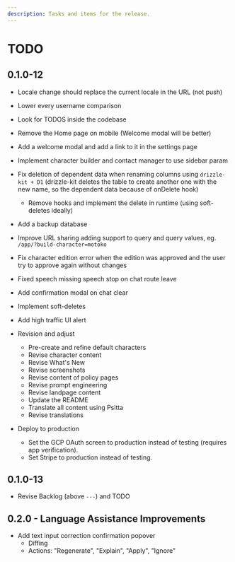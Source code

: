 ```yaml
---
description: Tasks and items for the release.
---
```


# TODO

## 0.1.0-12

- Locale change should replace the current locale in the URL (not push)
- Lower every username comparison
- Look for TODOS inside the codebase
- Remove the Home page on mobile (Welcome modal will be better)
- Add a welcome modal and add a link to it in the settings page
- Implement character builder and contact manager to use sidebar param
- Fix deletion of dependent data when renaming columns using `drizzle-kit + D1` (drizzle-kit deletes the table to create another one with the new name, so the dependent data because of onDelete hook)
  - Remove hooks and implement the delete in runtime (using soft-deletes ideally)
- Add a backup database
- Improve URL sharing adding support to query and query values, eg. `/app/?build-character=motoko`
- Fix character edition error when the edition was approved and the user try to approve again without changes
- Fixed speech missing speech stop on chat route leave
- Add confirmation modal on chat clear
- Implement soft-deletes
- Add high traffic UI alert

- Revision and adjust
  - Pre-create and refine default characters
  - Revise character content
  - Revise What's New
  - Revise screenshots
  - Revise content of policy pages
  - Revise prompt engineering
  - Revise landpage content
  - Update the README
  - Translate all content using Psitta
  - Revise translations

- Deploy to production
  - Set the GCP OAuth screen to production instead of testing (requires app verification).
  - Set Stripe to production instead of testing.

## 0.1.0-13

- Revise Backlog (above `---`) and TODO

## 0.2.0 - Language Assistance Improvements

- Add text input correction confirmation popover
  - Diffing
  - Actions: "Regenerate", "Explain", "Apply", "Ignore"
